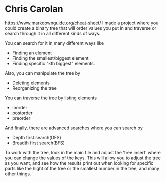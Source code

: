 # Chris Carolan
https://www.markdownguide.org/cheat-sheet/
I made a project where you could create a binary tree that will order values you put in and traverse or search through it in all different kinds of ways.

You can search for it in many different ways like
- Finding an element
- Finding the smallest/biggest element
- Finding specific "kth biggest" elements.

Also, you can manipulate the tree by 
- Deleting elements
- Reorganizing the tree

You can traverse the tree by listing elements 
- inorder
- postorder
- preorder

And finally, there are advanced searches where you can search by
- Depth first search(DFS)
- Breadth first search(BFS)

To work with the tree, look in the main file and adjust the 'tree.insert' where you can change the values of the keys. This will allow you to adjust the tree as you want, and see how the results print out when looking for specific parts like the hight of the tree or the smallest number in the tree, and many other things. 